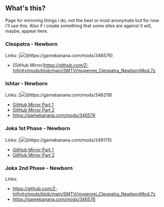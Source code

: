 ## What's this?

Page for mirroring things i do, not the best or most anonymate but for now i'll use this. Also if i create something that some sites are against it will, maybe, appear here.

### Cleopatra - Newborn

Links:
[![]("https://gamebanana.com/mods/embeddables/346576?type=large")](https://gamebanana.com/mods/346576)
*   [GitHub Mirror]https://github.com/Z-Infinity/mods/blob/main/SMTV/mugenrei_Cleopatra_NewbornMod.7z

### Ishtar - Newborn

Links:
[![]("https://gamebanana.com/mods/embeddables/348219?type=large")](https://gamebanana.com/mods/348219)
*   [GitHub Mirror Part 1](https://github.com/Z-Infinity/mods/raw/main/SMTV/mugenrei_Ishtar_NewbornMod.7z.001)
*   [GitHub Mirror Part 2](https://github.com/Z-Infinity/mods/raw/main/SMTV/mugenrei_Ishtar_NewbornMod.7z.002)
*   https://gamebanana.com/mods/346576

### Joka 1st Phase - Newborn

Links:
[![]("https://gamebanana.com/mods/embeddables/349175?type=large")](https://gamebanana.com/mods/349175)
*   [GitHub Mirror Part 1](https://github.com/Z-Infinity/mods/raw/main/SMTV/mugenrei_Joka_NewbornMod.7z.001)
*   [GitHub Mirror Part 2](https://github.com/Z-Infinity/mods/raw/main/SMTV/mugenrei_Joka_NewbornMod.7z.002)

### Joka 2nd Phase - Newborn

Links:

*   https://github.com/Z-Infinity/mods/blob/main/SMTV/mugenrei_Cleopatra_NewbornMod.7z
*   https://gamebanana.com/mods/346576
